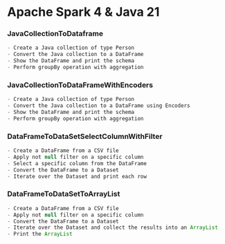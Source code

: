 # Apache Spark 4 & Java 21 

### JavaCollectionToDataframe
```java
- Create a Java collection of type Person
- Convert the Java collection to a DataFrame
- Show the DataFrame and print the schema
- Perform groupBy operation with aggregation
```
### JavaCollectionToDataFrameWithEncoders
```java
- Create a Java collection of type Person
- Convert the Java collection to a DataFrame using Encoders
- Show the DataFrame and print the schema
- Perform groupBy operation with aggregation
```

### DataFrameToDataSetSelectColumnWithFilter
```java
- Create a DataFrame from a CSV file
- Apply not null filter on a specific column
- Select a specific column from the DataFrame
- Convert the DataFrame to a Dataset 
- Iterate over the Dataset and print each row
```

### DataFrameToDataSetToArrayList
```java
- Create a DataFrame from a CSV file
- Apply not null filter on a specific column
- Convert the DataFrame to a Dataset 
- Iterate over the Dataset and collect the results into an ArrayList
- Print the ArrayList
```
